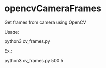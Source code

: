 # opencvCameraFrames
Get frames from camera using OpenCV

Usage:

python3 cv_frames.py <SCALE FACTOR> <TIME IN SECONDS>
  
Ex.:
  
python3 cv_frames.py 500 5

